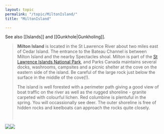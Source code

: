 ```yaml
---
layout: topic
permalink: "/topic/MiltonIsland/"
title: "MiltonIsland"

---
```


See also [[Islands]] and [[Gunkhole|Gunkholing]].



<blockquote><b>Milton Island</b> is located in the St Lawrence River about two miles east of Cedar Island. The entrance to the Bateau Channel is between Milton Island and the nearby Spectacles shoal. Milton is part of the <a href="http://www.pc.gc.ca/pn-np/on/lawren/index_e.asp">St Lawrence Islands National Park</a>, and Parks Canada maintains several docks, washrooms, campsites  and a picnic shelter at the cove on the eastern side of the island. Be careful of the large rock just below the surface in the middle of the cove(!).
<p>The island is well forested with a perimeter path giving a good view of boat traffic on the river as well as the rugged shoreline - granite carpeted with colourful lichen. Red columbine is plentuful in the spring. You will occassionally see deer. The outer shoreline is free of hidden rocks and keelboats can approach the rocks quite closely.</p><br></blockquote>

<img class="chartsegment" src="Images/Chart-Milton-Spectacles.jpg"><img class="chartsegment" src="Images/MiltonIslandDetail.jpg">

